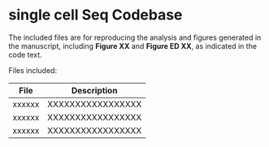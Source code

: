 # single cell Seq Codebase

The included files are for reproducing the analysis and figures generated in the manuscript, including **Figure XX** and **Figure ED XX**, as indicated in the code text. 

Files included:

File | Description
------------ | -------------
xxxxxx | XXXXXXXXXXXXXXXXX
xxxxxx | XXXXXXXXXXXXXXXXX
xxxxxx | XXXXXXXXXXXXXXXXX


